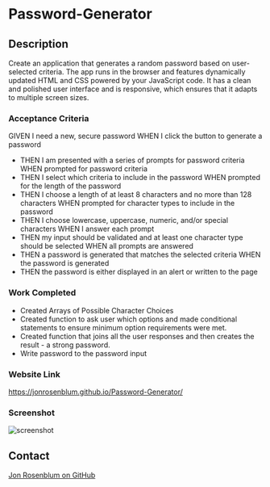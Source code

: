 # Password-Generator

## Description

Create an application that generates a random password based on user-selected criteria. The app runs in the browser and features dynamically updated HTML and CSS powered by your JavaScript code. It has a clean and polished user interface and is responsive, which ensures that it adapts to multiple screen sizes.

### Acceptance Criteria

GIVEN I need a new, secure password
WHEN I click the button to generate a password

- THEN I am presented with a series of prompts for password criteria
  WHEN prompted for password criteria
- THEN I select which criteria to include in the password
  WHEN prompted for the length of the password
- THEN I choose a length of at least 8 characters and no more than 128 characters
  WHEN prompted for character types to include in the password
- THEN I choose lowercase, uppercase, numeric, and/or special characters
  WHEN I answer each prompt
- THEN my input should be validated and at least one character type should be selected
  WHEN all prompts are answered
- THEN a password is generated that matches the selected criteria
  WHEN the password is generated
- THEN the password is either displayed in an alert or written to the page

### Work Completed

- Created Arrays of Possible Character Choices
- Created function to ask user which options and made conditional statements to ensure minimum option requirements were met.
- Created function that joins all the user responses and then creates the result - a strong password.
- Write password to the password input

### Website Link

https://jonrosenblum.github.io/Password-Generator/

### Screenshot

![screenshot](./assets/Application%20SS.png)

## Contact

[Jon Rosenblum on GitHub](http://github.com/jonrosenblum)

